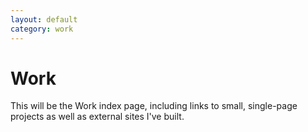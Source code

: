 ```yaml
---
layout: default
category: work
---
```


# Work

This will be the Work index page, including links to small, single-page projects as well as external sites I've built.